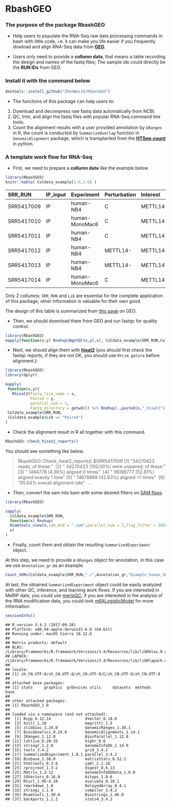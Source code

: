 RbashGEO
================

### The purpose of the package RbashGEO

-   Help users to populate the RNA-Seq raw data processing commands in bash with little code, i.e. it can make you life easier if you frequently dowload and align RNA-Seq data from [**GEO**](https://www.ncbi.nlm.nih.gov/geo/).

-   Users only need to provide a **collumn data**, that means a table recording the design and names of the fastq files; The sample ids could directly be the **RUN IDs** from GEO.

### Install it with the command below

``` r
devtools::install_github("ZhenWei10/RbashGEO")
```

-   The functions of this package can help users to:

1.  Download and decompress raw fastq data automatically from NCBI.
2.  QC, trim, and align the fastq files with popular RNA-Seq command line tools.
3.  Count the alignment results with a user provided annotation by `GRanges` in R, the count is conducted by `SummarizeOverlap` function in `GenomicAlignment` package, which is transplanted from the [**HTSeq-count**](http://htseq.readthedocs.io/en/release_0.9.1/) in python.

### A template work flow for RNA-Seq

-   First, we need to prepare a **collumn data** like the example below.

``` r
library(RbashGEO)
knitr::kable( Coldata_example[1:6,1:6] )
```

| SRR\_RUN   | IP\_input | Experiment     | Perturbation | Interest | Lib    |
|:-----------|:----------|:---------------|:-------------|:---------|:-------|
| SRR5417009 | IP        | human-NB4      | C            | METTL14  | Single |
| SRR5417010 | IP        | human-MonoMac6 | C            | METTL14  | Single |
| SRR5417011 | IP        | human-NB4      | C            | METTL14  | Single |
| SRR5417012 | IP        | human-NB4      | METTL14-     | METTL14  | Single |
| SRR5417013 | IP        | human-NB4      | METTL14-     | METTL14  | Single |
| SRR5417014 | IP        | human-MonoMac6 | C            | METTL14  | Single |

Only 2 collumns: `SRR_RUN` and `Lib` are essential for the complete application of this package, other information is valuable for their own good.

The design of this table is summarized from [this page](https://www.ncbi.nlm.nih.gov/Traces/study/?acc=SRP103072) on GEO.

-   Then, we should download them from GEO and run fastqc for quality control:

``` r
library(RbashGEO)
mapply(function(x,y) Rnohup(WgetQC(x,y),x), Coldata_example$SRR_RUN,Coldata_example$Lib == "Paired")
```

-   Next, we should align them with [**hisat2**](https://ccb.jhu.edu/software/hisat2/index.shtml) (you should first check the fastqc reports, if they are not OK, you should use `Rtrim_galore` before alignment.):

``` r
library(RbashGEO)
library(dplyr)

mapply(
 function(x,y){
   Rhisat2(Fastq_file_name = x,
           Paired = y,
           parallel_num = 1,
           Fastq_directory = getwd()) %>% Rnohup(.,paste0(x,"_hisat2"))}, 
 Coldata_example$SRR_RUN,
 (Coldata_example$Lib == "Paired")
)
```

-   Check the alignment result in R all together with this command.

``` r
RbashGEO::Check_hisat2_reports()
```

You should see something like below.

> RbashGEO::Check\_hisat2\_reports()
> $SRR5417009
> \[1\] "34270423 reads; of these:" 
> \[2\] " 34270423 (100.00%) were unpaired; of these:"
> \[3\] " 1494778 (4.36%) aligned 0 times" 
> \[4\] " 18096777 (52.81%) aligned exactly 1 time"
> \[5\] " 14678868 (42.83%) aligned &gt;1 times" 
> \[6\] "95.64% overall alignment rate" 
> ...

-   Then, convert the sam into bam with some desired filters on [SAM flags](https://broadinstitute.github.io/picard/explain-flags.html).

``` r
library(RbashGEO)

sapply(
  Coldata_example$SRR_RUN,
  function(x) Rnohup(
  Rsamtools_view(x,sam_end = ".sam",parallel_num = 1,flag_filter = 2820),
  x)
)
```

-   Finally, count them and obtain the resulting `SummarizedExperiment` object.

At this step, we need to provide a `GRanges` object for annotation, in this case we use `Annotation_gr` as an example.

``` r
Count_SRRs(Coldata_example$SRR_RUN,"./",Annotation_gr,"Example_human_SE")
```

At last, the obtained `SummarizedExperiment` object could be easily analyzed with other QC, inference, and learning work flows. If you are interested in MeRIP data, you could use [meripQC](https://github.com/ZhenWei10/meripQC); if you are interested in the analysis of the RNA modification data, you could look [m6ALogisticModel](https://github.com/ZhenWei10/m6ALogisticModel) for more information.

``` r
sessionInfo()
```

    ## R version 3.4.2 (2017-09-28)
    ## Platform: x86_64-apple-darwin15.6.0 (64-bit)
    ## Running under: macOS Sierra 10.12.6
    ## 
    ## Matrix products: default
    ## BLAS: /Library/Frameworks/R.framework/Versions/3.4/Resources/lib/libRblas.0.dylib
    ## LAPACK: /Library/Frameworks/R.framework/Versions/3.4/Resources/lib/libRlapack.dylib
    ## 
    ## locale:
    ## [1] zh_CN.UTF-8/zh_CN.UTF-8/zh_CN.UTF-8/C/zh_CN.UTF-8/zh_CN.UTF-8
    ## 
    ## attached base packages:
    ## [1] stats     graphics  grDevices utils     datasets  methods   base     
    ## 
    ## other attached packages:
    ## [1] RbashGEO_1.0
    ## 
    ## loaded via a namespace (and not attached):
    ##  [1] Rcpp_0.12.14               XVector_0.18.0            
    ##  [3] knitr_1.18                 magrittr_1.5              
    ##  [5] zlibbioc_1.24.0            GenomicRanges_1.30.1      
    ##  [7] BiocGenerics_0.24.0        GenomicAlignments_1.14.1  
    ##  [9] IRanges_2.12.0             BiocParallel_1.12.0       
    ## [11] lattice_0.20-35            highr_0.6                 
    ## [13] stringr_1.2.0              GenomeInfoDb_1.14.0       
    ## [15] tools_3.4.2                grid_3.4.2                
    ## [17] SummarizedExperiment_1.8.1 parallel_3.4.2            
    ## [19] Biobase_2.38.0             matrixStats_0.52.2        
    ## [21] htmltools_0.3.6            yaml_2.1.16               
    ## [23] rprojroot_1.3-2            digest_0.6.13             
    ## [25] Matrix_1.2-12              GenomeInfoDbData_1.0.0    
    ## [27] S4Vectors_0.16.0           bitops_1.0-6              
    ## [29] RCurl_1.95-4.10            evaluate_0.10.1           
    ## [31] rmarkdown_1.8              DelayedArray_0.4.1        
    ## [33] stringi_1.1.6              compiler_3.4.2            
    ## [35] Rsamtools_1.30.0           Biostrings_2.46.0         
    ## [37] backports_1.1.2            stats4_3.4.2
